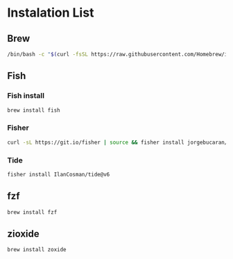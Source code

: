 # Instalation List

## Brew

```bash
/bin/bash -c "$(curl -fsSL https://raw.githubusercontent.com/Homebrew/install/HEAD/install.sh)"
```

## Fish

### Fish install

```bash
brew install fish
```

### Fisher

```bash
curl -sL https://git.io/fisher | source && fisher install jorgebucaran/fisher
```

### Tide

```bash
fisher install IlanCosman/tide@v6
```

## fzf

```bash
brew install fzf
```

## zioxide

```bash
brew install zoxide
```
